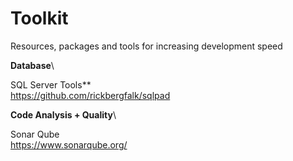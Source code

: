 # Toolkit
Resources, packages and tools for increasing development speed

**Database**\

SQL Server Tools**\
https://github.com/rickbergfalk/sqlpad

**Code Analysis + Quality**\

Sonar Qube\
https://www.sonarqube.org/
